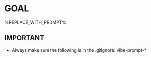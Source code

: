 # GOAL
%REPLACE_WITH_PROMPT%

## IMPORTANT
- Always make sure the following is in the .gitignore: vibe-prompt-*
